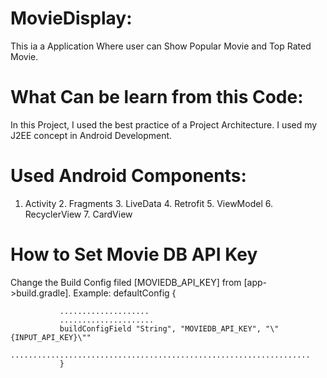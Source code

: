 # MovieDisplay:
This ia a Application Where user can Show Popular Movie and Top Rated Movie.

# What Can be learn from this Code:
In this Project, I used the best practice of a Project Architecture. I used my J2EE concept in Android Development. 

# Used Android Components:
1. Activity 2. Fragments 3. LiveData 4. Retrofit 5. ViewModel 6. RecyclerView 7. CardView 

# How to Set Movie DB API Key
 
 Change the Build Config filed [MOVIEDB_API_KEY] from [app->build.gradle]. 
 Example:
 defaultConfig {
 
               ....................
               .....................
               buildConfigField "String", "MOVIEDB_API_KEY", "\"{INPUT_API_KEY}\""
               ...................................................................
               }

